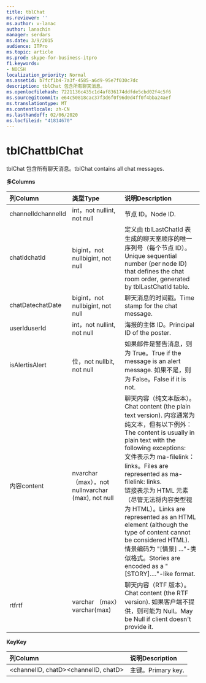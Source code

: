 ```yaml
---
title: tblChat
ms.reviewer: ''
ms.author: v-lanac
author: lanachin
manager: serdars
ms.date: 3/9/2015
audience: ITPro
ms.topic: article
ms.prod: skype-for-business-itpro
f1.keywords:
- NOCSH
localization_priority: Normal
ms.assetid: b7fcf1b4-7a3f-4585-a6d9-95e7f030c7dc
description: tblChat 包含所有聊天消息。
ms.openlocfilehash: 7221136c435c1d4af836174ddfde5cbd02f4c5f6
ms.sourcegitcommit: e64c50818cac37f3d6f0f96d0d4ff0f4bba24aef
ms.translationtype: MT
ms.contentlocale: zh-CN
ms.lasthandoff: 02/06/2020
ms.locfileid: "41814670"
---
```

# <a name="tblchat"></a><span data-ttu-id="05415-103">tblChat</span><span class="sxs-lookup"><span data-stu-id="05415-103">tblChat</span></span>
 
<span data-ttu-id="05415-104">tblChat 包含所有聊天消息。</span><span class="sxs-lookup"><span data-stu-id="05415-104">tblChat contains all chat messages.</span></span>
  
<span data-ttu-id="05415-105">**多**</span><span class="sxs-lookup"><span data-stu-id="05415-105">**Columns**</span></span>

|<span data-ttu-id="05415-106">**列**</span><span class="sxs-lookup"><span data-stu-id="05415-106">**Column**</span></span>|<span data-ttu-id="05415-107">**类型**</span><span class="sxs-lookup"><span data-stu-id="05415-107">**Type**</span></span>|<span data-ttu-id="05415-108">**说明**</span><span class="sxs-lookup"><span data-stu-id="05415-108">**Description**</span></span>|
|:-----|:-----|:-----|
|<span data-ttu-id="05415-109">channelId</span><span class="sxs-lookup"><span data-stu-id="05415-109">channelId</span></span>  <br/> |<span data-ttu-id="05415-110">int，not null</span><span class="sxs-lookup"><span data-stu-id="05415-110">int, not null</span></span>  <br/> |<span data-ttu-id="05415-111">节点 ID。</span><span class="sxs-lookup"><span data-stu-id="05415-111">Node ID.</span></span>  <br/> |
|<span data-ttu-id="05415-112">chatId</span><span class="sxs-lookup"><span data-stu-id="05415-112">chatId</span></span>  <br/> |<span data-ttu-id="05415-113">bigint，not null</span><span class="sxs-lookup"><span data-stu-id="05415-113">bigint, not null</span></span>  <br/> |<span data-ttu-id="05415-114">定义由 tblLastChatId 表生成的聊天室顺序的唯一序列号（每个节点 ID）。</span><span class="sxs-lookup"><span data-stu-id="05415-114">Unique sequential number (per node ID) that defines the chat room order, generated by tblLastChatId table.</span></span>  <br/> |
|<span data-ttu-id="05415-115">chatDate</span><span class="sxs-lookup"><span data-stu-id="05415-115">chatDate</span></span>  <br/> |<span data-ttu-id="05415-116">bigint，not null</span><span class="sxs-lookup"><span data-stu-id="05415-116">bigint, not null</span></span>  <br/> |<span data-ttu-id="05415-117">聊天消息的时间戳。</span><span class="sxs-lookup"><span data-stu-id="05415-117">Time stamp for the chat message.</span></span>  <br/> |
|<span data-ttu-id="05415-118">userId</span><span class="sxs-lookup"><span data-stu-id="05415-118">userId</span></span>  <br/> |<span data-ttu-id="05415-119">int，not null</span><span class="sxs-lookup"><span data-stu-id="05415-119">int, not null</span></span>  <br/> |<span data-ttu-id="05415-120">海报的主体 ID。</span><span class="sxs-lookup"><span data-stu-id="05415-120">Principal ID of the poster.</span></span>  <br/> |
|<span data-ttu-id="05415-121">isAlert</span><span class="sxs-lookup"><span data-stu-id="05415-121">isAlert</span></span>  <br/> |<span data-ttu-id="05415-122">位，not null</span><span class="sxs-lookup"><span data-stu-id="05415-122">bit, not null</span></span>  <br/> |<span data-ttu-id="05415-123">如果邮件是警告消息，则为 True。</span><span class="sxs-lookup"><span data-stu-id="05415-123">True if the message is an alert message.</span></span> <span data-ttu-id="05415-124">如果不是，则为 False。</span><span class="sxs-lookup"><span data-stu-id="05415-124">False if it is not.</span></span>  <br/> |
|<span data-ttu-id="05415-125">内容</span><span class="sxs-lookup"><span data-stu-id="05415-125">content</span></span>  <br/> |<span data-ttu-id="05415-126">nvarchar （max），not null</span><span class="sxs-lookup"><span data-stu-id="05415-126">nvarchar (max), not null</span></span>  <br/> | <span data-ttu-id="05415-127">聊天内容（纯文本版本）。</span><span class="sxs-lookup"><span data-stu-id="05415-127">Chat content (the plain text version).</span></span> <span data-ttu-id="05415-128">内容通常为纯文本，但有以下例外：</span><span class="sxs-lookup"><span data-stu-id="05415-128">The content is usually in plain text with the following exceptions:</span></span> <br/>  <span data-ttu-id="05415-129">文件表示为 ma-filelink： links。</span><span class="sxs-lookup"><span data-stu-id="05415-129">Files are represented as ma-filelink: links.</span></span> <br/>  <span data-ttu-id="05415-130">链接表示为 HTML 元素（尽管无法将内容类型视为 HTML）。</span><span class="sxs-lookup"><span data-stu-id="05415-130">Links are represented as an HTML element (although the type of content cannot be considered HTML).</span></span> <br/>  <span data-ttu-id="05415-131">情景编码为 "[情景] ..."-类似格式。</span><span class="sxs-lookup"><span data-stu-id="05415-131">Stories are encoded as a "[STORY]...."-like format.</span></span> <br/> |
|<span data-ttu-id="05415-132">rtf</span><span class="sxs-lookup"><span data-stu-id="05415-132">rtf</span></span>  <br/> |<span data-ttu-id="05415-133">varchar （max）</span><span class="sxs-lookup"><span data-stu-id="05415-133">varchar(max)</span></span>  <br/> |<span data-ttu-id="05415-134">聊天内容（RTF 版本）。</span><span class="sxs-lookup"><span data-stu-id="05415-134">Chat content (the RTF version).</span></span> <span data-ttu-id="05415-135">如果客户端不提供，则可能为 Null。</span><span class="sxs-lookup"><span data-stu-id="05415-135">May be Null if client doesn't provide it.</span></span>  <br/> |
   
<span data-ttu-id="05415-136">**Key**</span><span class="sxs-lookup"><span data-stu-id="05415-136">**Key**</span></span>

|<span data-ttu-id="05415-137">**列**</span><span class="sxs-lookup"><span data-stu-id="05415-137">**Column**</span></span>|<span data-ttu-id="05415-138">**说明**</span><span class="sxs-lookup"><span data-stu-id="05415-138">**Description**</span></span>|
|:-----|:-----|
|<span data-ttu-id="05415-139">\<channelID, chatD\></span><span class="sxs-lookup"><span data-stu-id="05415-139">\<channelID, chatD\></span></span>  <br/> |<span data-ttu-id="05415-140">主键。</span><span class="sxs-lookup"><span data-stu-id="05415-140">Primary key.</span></span>  <br/> |
   

